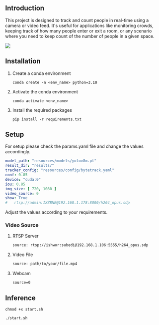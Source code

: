 ## Introduction
This project is designed to track and count people in real-time using a camera or video feed. It's useful for applications like monitoring crowds, keeping track of how many people enter or exit a room, or any scenario where you need to keep count of the number of people in a given space.

<img src=https://miro.medium.com/v2/resize:fit:4800/format:webp/1*n2jR3FQEVA9A_8S5uMhcGw.png>

## Installation

1. Create a conda environment
   ```
   conda create -n <env_name> python=3.10
   ```
2. Activate the conda environment
    ```
    conda activate <env_name>
    ```
3. Install the required packages
    ```
    pip install -r requirements.txt
    ```

## Setup

For setup please check the params.yaml file and change the values accordingly.

   ```yaml
   model_path: "resources/models/yolov8m.pt"
   result_dir: "results/"
   tracker_config: "resources/config/bytetrack.yaml"
   conf: 0.85
   device: "cuda:0"
   iou: 0.85
   img_size: [ 720, 1080 ]
   video_source: 0
   show: True
#   rtsp://admin:IXZBNE@192.168.1.178:8000/h264_opus.sdp

```

Adjust the values according to your requirements.

### Video Source

1. RTSP Server
    ``` bash
    source: rtsp://ishwor:subedi@192.168.1.106:5555/h264_opus.sdp
    ```
2. Video File
    ``` bash
    source: path/to/your/file.mp4
    ```
3. Webcam
    ```
   source=0
    ```

## Inference

```
chmod +x start.sh
```

```
./start.sh
```
